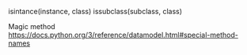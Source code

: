 isintance(instance, class)
issubclass(subclass, class)


Magic method
https://docs.python.org/3/reference/datamodel.html#special-method-names
